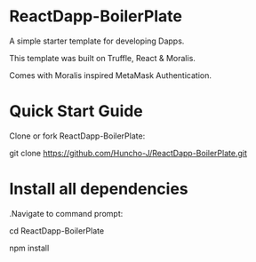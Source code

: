 # ReactDapp-BoilerPlate
  A simple starter template for developing Dapps. 
  
  This template was built on Truffle, React & Moralis.
  
  Comes with Moralis inspired MetaMask Authentication.

# Quick Start Guide

Clone or fork ReactDapp-BoilerPlate:

   git clone https://github.com/Huncho-J/ReactDapp-BoilerPlate.git

# Install all dependencies

.Navigate to command prompt:

   cd ReactDapp-BoilerPlate

   npm install
